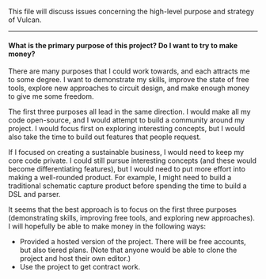 This file will discuss issues concerning the high-level purpose and strategy of Vulcan.

----------------------------------------------------------------------------------------------------
#### What is the primary purpose of this project? Do I want to try to make money?

There are many purposes that I could work towards, and each attracts me to some degree. I want to demonstrate my skills, improve the state of free tools, explore new approaches to circuit design, and make enough money to give me some freedom. 

The first three purposes all lead in the same direction. I would make all my code open-source, and I would attempt to build a community around my project. I would focus first on exploring interesting concepts, but I would also take the time to build out features that people request. 

If I focused on creating a sustainable business, I would need to keep my core code private. I could still pursue interesting concepts (and these would become differentiating features), but I would need to put more effort into making a well-rounded product. For example, I might need to build a traditional schematic capture product before spending the time to build a DSL and parser. 

It seems that the best approach is to focus on the first three purposes (demonstrating skills, improving free tools, and exploring new approaches). I will hopefully be able to make money in the following ways:
- Provided a hosted version of the project. There will be free accounts, but also tiered plans. (Note that anyone would be able to clone the project and host their own editor.)
- Use the project to get contract work.



